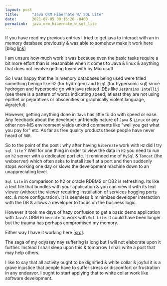 ```yaml
---
layout: post
title:      "Java ORM Hibernate W/ SQL Lite"
date:       2021-07-05 00:16:28 -0400
permalink:  java_orm_hibernate_w_sql_lite
---
```



If you have read my previous entries I tried to get java to interact with an in memory database previously & was able to somehow make it work here [blog [link](https://mrarthurwhite.github.io/getting_db_persistence_up_with_javas_orm_hibernate)]

I am unsure how much work it was because even the basic tasks require a bit more effort than is reasonable when it comes to Java & linux & anything that does not involve getting toyed with by Microsoft.

So I was happy that the in memory databases being used were titled something benign like `H2` (for hydrogen) and `hsql` (for hypersonic sql) since hydrogen and hypersonic go with java related IDEs like `JetBrains Intellij` (see there is a pattern of words indicating speed; atleast they are not using epithet or pejoratives or obscenities or graphically violent language, #grateful). 

However, getting anything done in `Java` has little to do with speed or ease. Any feedback about the developer unfriendly nature of `Java` & `Linux` or any other non-MS environment yields unkind comments like "well you get what you pay for" etc. As far as free quality products these people have never heard of `ROR`. 

So to the point of the post : why after having `hibernate` work with `H2` did I try `sql lite` ? Well for one thing in order to view the data in `H2` you need to run an `h2` server with a dedicated port etc. It reminded me of `MySql` & `Tomcat` (the webserver) which often asks to install itself at a port and then suddenly stops working one day or slows the development machine down to an unappreciating level.

`Sql Lite` in comparison to h2 or oracle RDBMS or DB2 is refreshing. Its like a text file that bundles with your application & you can view it with its text viewer (without the viewer requiring installation of services hogging ports etc. & more configuration). It is seemless & minimizes developer interaction with the DB & allows a developer to focus on the business logic. 

However it took me days of hazy confusion to get a basic demo application with `Java`'s ORM `Hibernate` to work with `Sql Lite`. It could have been longer but the trauma has perhaps compromised my memory.

Either way I have it working here [[src](https://github.com/mrarthurwhite/SqlLiteWJavaORMDemo)]. 

The saga of my odyssey nay suffering is long but I will not elaborate upon it further. Instead I shall sleep upon this & tomorrow I shall write a post that may help others. 

I like to say that all activity ought to be dignified & white collar & joyful it is a grave injustice that people have to suffer stress or discomfort or frustration in any endeavor. I ought to start applying that to white collar work like software development.
